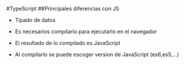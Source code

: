 #TypeScript
##Principales diferencias con JS

+ Tipado de datos 

+ Es necesarios compilarlo para ejecutarlo en el navegador

+ El resultado de lo compilado es JavaScript 

+ Al compilarlo se puede escoger version de JavaScript (es6,es5,...)
